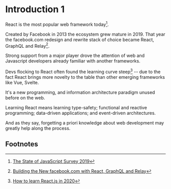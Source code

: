 # Introduction 1

React is the most popular web framework today[^1].  

Created by Facebook in 2013 the ecosystem grew mature in 2019. That year the facebook.com redesign and rewrite stack of choice became React, GraphQL and Relay[^2].

Strong support from a major player drove the attention of web and Javascript developers already familiar with another frameworks.

Devs flocking to React often found the learning curve steep[^3] -- due to the fact React brings more novelty to the table than other emerging frameworks like Vue, Svelte. 

It's a new programming, and information architecture paradigm unused before on the web.

Learning React means learning type-safety; functional and reactive programming; data-driven applications; and event-driven architectures.

And as they say, forgetting a priori knowledge about web development may greatly help along the process.

## Footnotes
[^1]: [The State of JavaScript Survey 2019](https://2019.stateofjs.com/front-end-frameworks/)
[^2]: [Building the New facebook.com with React, GraphQL and Relay](https://developers.facebook.com/videos/2019/building-the-new-facebookcom-with-react-graphql-and-relay/)
[^3]: [How to learn React.js in 2020](https://www.robinwieruch.de/learn-react-js)
[^4]: [A Big Picture](http://metamn.io/react/a-big-picture/)
